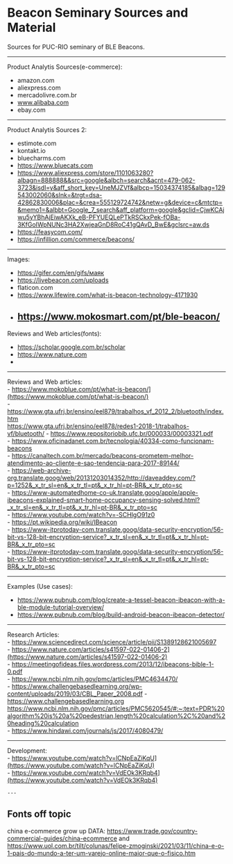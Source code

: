 # Beacon Seminary Sources and Material

Sources for PUC-RIO seminary of BLE Beacons.

---
Product Analytis Sources(e-commerce):  
 - amazon.com
 - aliexpress.com
 - mercadolivre.com.br
 - www.alibaba.com  
 - ebay.com

---
Product Analytis Sources 2:  
 - estimote.com
 - kontakt.io
 - bluecharms.com
 - https://www.bluecats.com
 - https://www.aliexpress.com/store/1101063280?albagn=888888&&src=google&albch=search&acnt=479-062-3723&isdl=y&aff_short_key=UneMJZVf&albcp=15034374185&albag=129543002060&slnk=&trgt=dsa-42862830006&plac=&crea=555129724742&netw=g&device=c&mtctp=&memo1=&albbt=Google_7_search&aff_platform=google&gclid=CjwKCAjwu5yYBhAjEiwAKXk_eB-PFYUEQLePTkRSCkxPek-fOBa-3KfGoIWpNUNc3HA2XwjeaGnD8RoC41gQAvD_BwE&gclsrc=aw.ds
 - https://feasycom.com/
 - https://infillion.com/commerce/beacons/

 ---
 Images:  
  - https://gifer.com/en/gifs/маяк
  - https://livebeacon.com/uploads
  - flaticon.com
  - https://www.lifewire.com/what-is-beacon-technology-4171930
  - https://www.mokosmart.com/pt/ble-beacon/
    ---
  Reviews and Web articles(fonts):
   - https://scholar.google.com.br/scholar
   - https://www.nature.com
   - 
   
  ---
  Reviews and Web articles:  
    - https://www.mokoblue.com/pt/what-is-beacon/](https://www.mokoblue.com/pt/what-is-beacon/)  
    - https://www.gta.ufrj.br/ensino/eel879/trabalhos_vf_2012_2/bluetooth/index.htm  
    https://www.gta.ufrj.br/ensino/eel878/redes1-2018-1/trabalhos-vf/bluetooth/
    - https://www.repositoriobib.ufc.br/000033/00003321.pdf  
    - https://www.oficinadanet.com.br/tecnologia/40334-como-funcionam-beacons  
    - https://canaltech.com.br/mercado/beacons-prometem-melhor-atendimento-ao-cliente-e-sao-tendencia-para-2017-89144/  
    - https://web-archive-org.translate.goog/web/20131203014352/http://daveaddey.com/?p=1252&_x_tr_sl=en&_x_tr_tl=pt&_x_tr_hl=pt-BR&_x_tr_pto=sc  
    - https://www-automatedhome-co-uk.translate.goog/apple/apple-ibeacons-explained-smart-home-occupancy-sensing-solved.html?_x_tr_sl=en&_x_tr_tl=pt&_x_tr_hl=pt-BR&_x_tr_pto=sc  
    - https://www.youtube.com/watch?v=-SCHlgO91z0  
    - https://pt.wikipedia.org/wiki/IBeacon  
    - https://www-itprotoday-com.translate.goog/data-security-encryption/56-bit-vs-128-bit-encryption-service?_x_tr_sl=en&_x_tr_tl=pt&_x_tr_hl=pt-BR&_x_tr_pto=sc  
    - https://www-itprotoday-com.translate.goog/data-security-encryption/56-bit-vs-128-bit-encryption-service?_x_tr_sl=en&_x_tr_tl=pt&_x_tr_hl=pt-BR&_x_tr_pto=sc  
    
  ---
  Examples (Use cases):  
   - https://www.pubnub.com/blog/create-a-tessel-beacon-ibeacon-with-a-ble-module-tutorial-overview/  
   - https://www.pubnub.com/blog/build-android-beacon-ibeacon-detector/  
   
  ---
  Research Articles:  
    - https://www.sciencedirect.com/science/article/pii/S1389128621005697  
    - https://www.nature.com/articles/s41597-022-01406-2](https://www.nature.com/articles/s41597-022-01406-2)  
    - https://meetingofideas.files.wordpress.com/2013/12/ibeacons-bible-1-0.pdf  
    - https://www.ncbi.nlm.nih.gov/pmc/articles/PMC4634470/  
    - https://www.challengebasedlearning.org/wp-content/uploads/2019/03/CBL_Paper_2008.pdf
    - https://www.challengebasedlearning.org
     https://www.ncbi.nlm.nih.gov/pmc/articles/PMC5620545/#:~:text=PDR%20algorithm%20is%20a%20pedestrian,length%20calculation%2C%20and%20heading%20calculation  
    - https://www.hindawi.com/journals/js/2017/4080479/   
    
   ---
   Development:  
    - https://www.youtube.com/watch?v=lCNpEaZiKqU](https://www.youtube.com/watch?v=lCNpEaZiKqU)  
    - https://www.youtube.com/watch?v=VdEOk3KRqb4](https://www.youtube.com/watch?v=VdEOk3KRqb4)  
    
    ---
    
   ## Fonts off topic
   
   china e-commerce grow up DATA: https://www.trade.gov/country-commercial-guides/china-ecommerce and https://www.uol.com.br/tilt/colunas/felipe-zmoginski/2021/03/11/china-e-o-1-pais-do-mundo-a-ter-um-varejo-online-maior-que-o-fisico.htm
 
